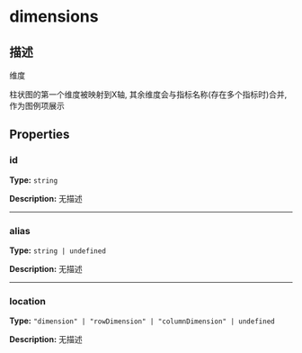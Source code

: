 # dimensions
## 描述
维度

柱状图的第一个维度被映射到X轴, 其余维度会与指标名称(存在多个指标时)合并, 作为图例项展示


## Properties

### id

**Type:** `string`

**Description:**
无描述

---

### alias

**Type:** `string | undefined`

**Description:**
无描述

---

### location

**Type:** `"dimension" | "rowDimension" | "columnDimension" | undefined`

**Description:**
无描述